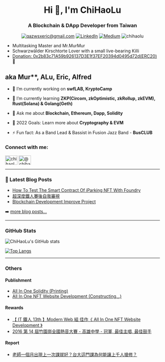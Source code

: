 <h1 align="center">Hi 👋, I'm ChiHaoLu</h1>
<h3 align="center">A Blockchain & DApp Developer from Taiwan</h3>

<p align="center">
	<a href="mailto:qazwsxeric@gmail.com?subject=Github%20Visitor&body=Hi%20Ohidur,..."><img src="http://img.shields.io/badge/qazwsxeric@gmail.com-_?label=Send%20Mail&style=social&logo=gmail" alt="qazwsxeric@gmail.com"></a>
	<a href="https://www.linkedin.com/in/ChiHaoLu"><img src="https://img.shields.io/badge/-26-_?label=LinkedIn&style=social&logo=linkedin" alt="LinkedIn"></a>
	<a href="https://medium.com/@ChiHaoLu"><img src="http://img.shields.io/badge/-@ChiHaoLu-_?label=Medium&style=social&logo=medium" alt="Medium"></a>
  <img src="https://komarev.com/ghpvc/?username=chihaolu&label=Profile%20views&color=0e75b6&style=flat" alt="chihaolu" />
</p>

- Multitasking Master and Mr.MurMur
- Schwarzwälder Kirschtorte Lover with a small live-bearing Killi
- [Donation: 0x2b83c71A59b926137D3E1f37EF20394d0495d72d(ERC20)](https://etherscan.io/address/0x2b83c71A59b926137D3E1f37EF20394d0495d72d) 🤣

## aka Mur**, ALu, Eric, Alfred

- 🔭 I’m currently working on **swfLAB, KryptoCamp**

- 🌱 I’m currently learning **ZKP(Circom, zkOptimistic, zkRollup, zkEVM), Rust(Solana) & Golang(Geth)**

- 💬 Ask me about **Blockchain, Ethereum, Dapp, Solidity**

- 🥅 2022 Goals: Learn more about **Cryptography & EVM**

- ⚡ Fun fact: As a Band Lead & Bassist in Fusion Jazz Band - **BusCLUB**

### Connect with me:

<p align="left">
<a href="https://linkedin.com/in/chihaolu" target="blank"><img align="center" src="https://raw.githubusercontent.com/rahuldkjain/github-profile-readme-generator/master/src/images/icons/Social/linked-in-alt.svg" alt="chihaolu" height="30" width="40" /></a>
<a href="https://medium.com/@chihaolu" target="blank"><img align="center" src="https://raw.githubusercontent.com/rahuldkjain/github-profile-readme-generator/master/src/images/icons/Social/medium.svg" alt="@chihaolu" height="30" width="40" /></a>
</p>

---

### 📕 Latest Blog Posts

* [How To Test The Smart Contract Of iParking NFT With Foundry](https://medium.com/@ChiHaoLu/how-to-test-the-smart-contract-of-iparking-nft-with-foundry-bc8bdbe6a359)
* [超深度鐵人賽後自我審視](https://medium.com/@ChiHaoLu/%E8%B6%85%E6%B7%B1%E5%BA%A6%E9%90%B5%E4%BA%BA%E8%B3%BD%E5%BE%8C%E8%87%AA%E6%88%91%E5%AF%A9%E8%A6%96-289f2d78b4a4)
* [Blockchain Development Improve Project](https://medium.com/@ChiHaoLu/blockchain-development-improve-project-65ed969ad253)

➡️ [more blog posts...](https://medium.com/@chihaolu)

---

### GitHub Stats


![ChiHaoLu's GitHub stats](https://github-readme-stats.vercel.app/api?username=ChiHaoLu&show_icons=true&theme=cobalt)

[![Top Langs](https://github-readme-stats.vercel.app/api/top-langs/?username=ChiHaoLu&layout=compact)](https://github.com/ChiHaoLu/github-readme-stats)


---

### Others

#### Publishment
* [All In One Solidity (Printing)](https://chihaolu.gitbook.io/all-in-one-solidity/)
* [All In One NFT Website Development (Constructing...)]()

#### Rewards
* [【 IT 鐵人 13th 】Modern Web 組 佳作《 All In One NFT Website Development 》](https://ithelp.ithome.com.tw/users/20140105/ironman/3939)
* [2016 第 14 屆竹園崗全國熱音大賽 - 高雄中學 - 冠軍, 最佳主唱, 最佳鼓手](https://www.youtube.com/watch?v=veJzjB6wAZs)

#### Report
* [老師一個月出現上一次課就好？台大這門課為何能讓上千人搶修？](https://www.cw.com.tw/article/5118632)
